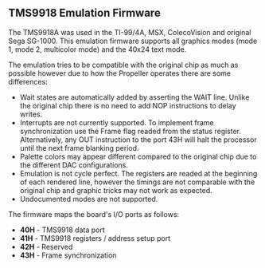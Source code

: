 ## TMS9918 Emulation Firmware

The TMS9918A was used in the TI-99/4A, MSX, ColecoVision and original Sega SG-1000.
This emulation firmware supports all graphics modes (mode 1, mode 2, multicolor mode) and the 40x24 text mode.

The emulation tries to be compatible with the original chip as much as possible however due to how
the Propeller operates there are some differences:

 * Wait states are automatically added by asserting the WAIT line. Unlike the original chip there is
   no need to add NOP instructions to delay writes.
 * Interrupts are not currently supported. To implement frame synchronization use the Frame flag readed from
   the status register. Alternatively, any OUT instruction to the port 43H will halt the processor until
   the next frame blanking period.
 * Palette colors may appear different compared to the original chip due to the different DAC configurations.
 * Emulation is not cycle perfect. The registers are readed at the beginning of each rendered line, however the
   timings are not comparable with the original chip and graphic tricks may not work as expected.
 * Undocumented modes are not supported.

The firmware maps the board's I/O ports as follows:

 *  **40H** - TMS9918 data port  
 *  **41H** - TMS9918 registers / address setup port  
 *  **42H** - Reserved  
 *  **43H** - Frame synchronization  


